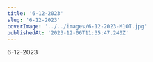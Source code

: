 ```yaml
---
title: '6-12-2023'
slug: '6-12-2023'
coverImage: '../../images/6-12-2023-M1OT.jpg'
publishedAt: '2023-12-06T11:35:47.240Z'
---
```


6-12-2023